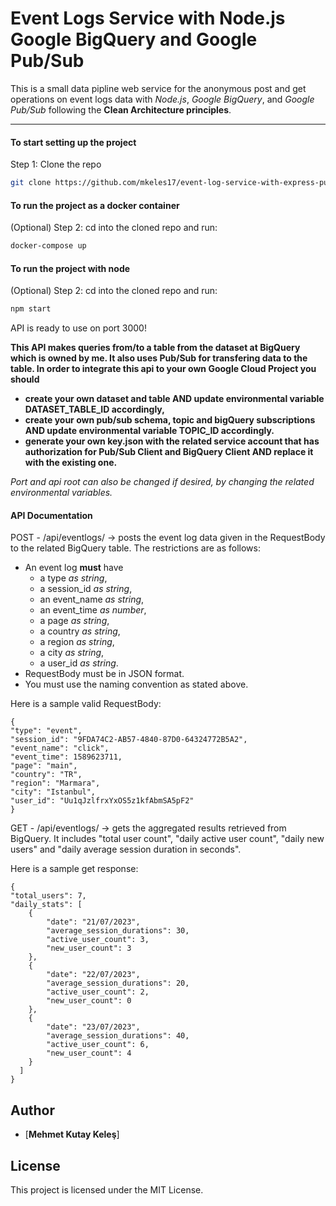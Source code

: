 # Event Logs Service with Node.js Google BigQuery and Google Pub/Sub

This is a small data pipline web service for the anonymous post and get operations on event logs data with *Node.js*, *Google BigQuery*, and *Google Pub/Sub* following the **Clean Architecture principles**.

---

#### To start setting up the project

Step 1: Clone the repo

```bash
git clone https://github.com/mkeles17/event-log-service-with-express-pubsub-bigquery.git
```

#### To run the project as a docker container

(Optional) Step 2: cd into the cloned repo and run:

```bash
docker-compose up
```

#### To run the project with node

(Optional) Step 2: cd into the cloned repo and run:

```bash
npm start
```

API is ready to use on port 3000!

**This API makes queries from/to a table from the dataset at BigQuery which is owned by me. It also uses Pub/Sub for transfering data to the table. In order to integrate this api to your own Google Cloud Project you should** 
 - **create your own dataset and table AND update environmental variable DATASET_TABLE_ID accordingly,** 
 - **create your own pub/sub schema, topic and bigQuery subscriptions AND update environmental variable TOPIC_ID accordingly.**
 - **generate your own key.json with the related service account that has authorization for Pub/Sub Client and BigQuery Client AND replace it with the existing one.**

*Port and api root can also be changed if desired, by changing the related environmental variables.*


#### API Documentation

POST - /api/eventlogs/ -> posts the event log data given in the RequestBody to the related BigQuery table. The restrictions are as follows:

* An event log **must** have 
    - a type *as string*,
    - a session_id *as string*,
    - an event_name *as string*,
    - an event_time *as number*,
    - a page *as string*,
    - a country *as string*,
    - a region *as string*,
    - a city *as string*,
    - a user_id *as string*.
* RequestBody must be in JSON format.
* You must use the naming convention as stated above.

Here is a sample valid RequestBody:

    {
    "type": "event",
    "session_id": "9FDA74C2-AB57-4840-87D0-64324772B5A2",
    "event_name": "click",
    "event_time": 1589623711,
    "page": "main",
    "country": "TR",
    "region": "Marmara",
    "city": "Istanbul",
    "user_id": "Uu1qJzlfrxYxOS5z1kfAbmSA5pF2"
    }

GET - /api/eventlogs/ -> gets the aggregated results retrieved from BigQuery. It includes "total user count", "daily active user count", "daily new users" and "daily average session duration in seconds".

Here is a sample get response:

    {
    "total_users": 7,
    "daily_stats": [
        {
            "date": "21/07/2023",
            "average_session_durations": 30,
            "active_user_count": 3,
            "new_user_count": 3
        },
        {
            "date": "22/07/2023",
            "average_session_durations": 20,
            "active_user_count": 2,
            "new_user_count": 0
        },
        {
            "date": "23/07/2023",
            "average_session_durations": 40,
            "active_user_count": 6,
            "new_user_count": 4
        }
      ]
    }


## Author

- [**Mehmet Kutay Keleş**]

## License

This project is licensed under the MIT License.
